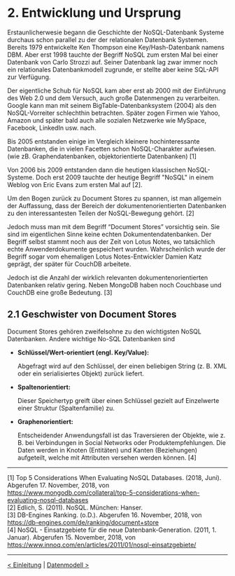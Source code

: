 # 2. Entwicklung und Ursprung

Erstaunlicherwesie begann die Geschichte der NoSQL-Datenbank Systeme durchaus schon parallel zu der der relationalen Datenbank Systemen. Bereits 1979 entwickelte Ken Thompson eine Key/Hash-Datenbank namens DBM. Aber erst 1998 tauchte der Begriff NoSQL zum ersten Mal bei einer Datenbank von Carlo Strozzi auf. Seiner Datenbank lag zwar immer noch ein relationales Datenbankmodell zugrunde, er stellte aber keine SQL-API zur Verfügung.

Der eigentliche Schub für NoSQL kam aber erst ab 2000 mit der Einführung des Web 2.0 und dem Versuch, auch große Datenmengen zu verarbeiten. Google kann man mit seinem BigTable-Datenbanksystem (2004) als den NoSQL-Vorreiter schlechthin betrachten. Später zogen Firmen wie Yahoo, Amazon und später bald auch alle sozialen Netzwerke wie MySpace, Facebook, LinkedIn usw. nach. 

Bis 2005 entstanden einige im Vergleich kleinere hochinteressante Datenbanken, die in vielen Facetten schon NoSQL-Charakter aufwiesen. (wie zB. Graphendatenbanken, objektorientierte Datenbanken) [1]

Von 2006 bis 2009 entstanden dann die heutigen klassischen NoSQL-Systeme. Doch erst 2009 tauchte der heutige Begriff "NoSQL" in einem Weblog von Eric Evans zum ersten Mal auf [2].  

Um den Bogen zurück zu  Document Stores zu spannen, ist man allgemein der Auffassung, dass der Bereich der dokumentenorientierten Datenbanken zu den interessantesten Teilen der NoSQL-Bewegung gehört. [2]

Jedoch muss man mit dem Begriff  “Document Stores” vorsichtig sein. Sie sind im eigentlichen Sinne keine echten Dokumentendatenbanken. Der Begriff selbst stammt noch aus der Zeit von Lotus Notes, wo tatsächlich echte Anwenderdokumente gespeichert wurden. Wahrscheinlich wurde der Begriff sogar vom ehemaligen Lotus Notes-Entwickler Damien Katz geprägt, der später für CouchDB arbeitete.

Jedoch ist die Anzahl der wirklich relevanten dokumentenorientierten Datenbanken relativ gering. Neben MongoDB haben noch Couchbase und CouchDB eine große Bedeutung. [3] 

## 2.1 Geschwister von Document Stores

Document Stores gehören zweifelsohne zu den wichtigsten NoSQL Datenbanken. Andere wichtige No-SQL Datenbanken sind

- **Schlüssel/Wert-orientiert (engl. Key/Value):** 

   Abgefragt wird auf den Schlüssel, der einen beliebigen String (z. B. XML oder ein serialisiertes Objekt) zurück liefert.

- **Spaltenorientiert:** 

   Dieser Speichertyp greift über einen Schlüssel gezielt auf Einzelwerte einer Struktur (Spaltenfamilie) zu.

- **Graphenorientiert:** 

  Entscheidender Anwendungsfall ist das Traversieren der Objekte, wie z. B. bei Verbindungen in Social Networks oder Produktempfehlungen. Die Daten werden in Knoten (Entitäten) und Kanten (Beziehungen) aufgeteilt, welche mit Attributen versehen werden können. [4]



------

[1] Top 5 Considerations When Evaluating NoSQL Databases. (2018, Juni). Abgerufen 17. November, 2018, von https://www.mongodb.com/collateral/top-5-considerations-when-evaluating-nosql-databases <br>
[2] Edlich, S. (2011). NoSQL. München: Hanser. <br>
[3] DB-Engines Ranking. (o.D.). Abgerufen 16. November, 2018, von https://db-engines.com/de/ranking/document+store <br>
[4] NoSQL - Einsatzgebiete für die neue Datenbank-Generation. (2011, 1. Januar). Abgerufen 15. November, 2018, von https://www.innoq.com/en/articles/2011/01/nosql-einsatzgebiete/ <br>



------

[< Einleitung](03_introduction.md)		|   [Datenmodell >](05_Datenmodell.md)